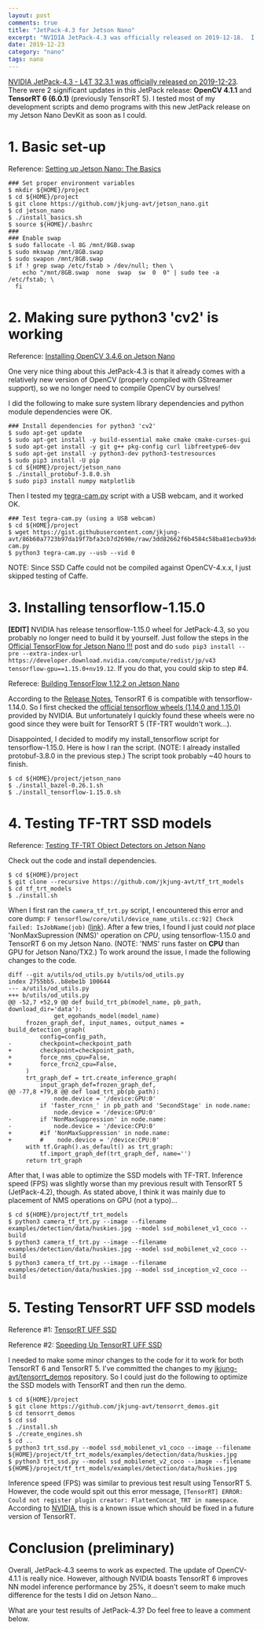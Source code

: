 ```yaml
---
layout: post
comments: true
title: "JetPack-4.3 for Jetson Nano"
excerpt: "NVIDIA JetPack-4.3 was officially released on 2019-12-18.  I tested it on my Jetson Nano DevKit as soon as I could."
date: 2019-12-23
category: "nano"
tags: nano
---
```


[NVIDIA JetPack-4.3 - L4T 32.3.1 was officially released on 2019-12-23](https://devtalk.nvidia.com/default/topic/1068583/jetson-nano/jetpack-4-3-l4t-r32-3-1-released/).  There were 2 significant updates in this JetPack release: **OpenCV 4.1.1** and **TensorRT 6 (6.0.1)** (previously TensorRT 5).  I tested most of my development scripts and demo programs with this new JetPack release on my Jetson Nano DevKit as soon as I could.

# 1. Basic set-up

Reference: [Setting up Jetson Nano: The Basics](https://jkjung-avt.github.io/setting-up-nano/)

```shell
### Set proper environment variables
$ mkdir ${HOME}/project
$ cd ${HOME}/project
$ git clone https://github.com/jkjung-avt/jetson_nano.git
$ cd jetson_nano
$ ./install_basics.sh
$ source ${HOME}/.bashrc
###
### Enable swap
$ sudo fallocate -l 8G /mnt/8GB.swap
$ sudo mkswap /mnt/8GB.swap
$ sudo swapon /mnt/8GB.swap
$ if ! grep swap /etc/fstab > /dev/null; then \
    echo "/mnt/8GB.swap  none  swap  sw  0  0" | sudo tee -a /etc/fstab; \
  fi
```

# 2. Making sure python3 'cv2' is working

Reference: [Installing OpenCV 3.4.6 on Jetson Nano](https://jkjung-avt.github.io/opencv-on-nano/)

One very nice thing about this JetPack-4.3 is that it already comes with a relatively new version of OpenCV (properly compiled with GStreamer support), so we no longer need to compile OpenCV by ourselves!

I did the following to make sure system library dependencies and python module dependencies were OK.

```shell
### Install dependencies for python3 'cv2'
$ sudo apt-get update
$ sudo apt-get install -y build-essential make cmake cmake-curses-gui
$ sudo apt-get install -y git g++ pkg-config curl libfreetype6-dev
$ sudo apt-get install -y python3-dev python3-testresources
$ sudo pip3 install -U pip
$ cd ${HOME}/project/jetson_nano
$ ./install_protobuf-3.8.0.sh
$ sudo pip3 install numpy matplotlib
```

Then I tested my [tegra-cam.py](https://gist.github.com/jkjung-avt/86b60a7723b97da19f7bfa3cb7d2690e) script with a USB webcam, and it worked OK.

```shell
### Test tegra-cam.py (using a USB webcam)
$ cd ${HOME}/project
$ wget https://gist.githubusercontent.com/jkjung-avt/86b60a7723b97da19f7bfa3cb7d2690e/raw/3dd82662f6b4584c58ba81ecba93dd6f52c3366c/tegra-cam.py
$ python3 tegra-cam.py --usb --vid 0
```

NOTE: Since SSD Caffe could not be compiled against OpenCV-4.x.x, I just skipped testing of Caffe.

# 3. Installing tensorflow-1.15.0

**[EDIT]** NVIDIA has release tensorflow-1.15.0 wheel for JetPack-4.3, so you probably no longer need to build it by yourself.  Just follow the steps in the [Official TensorFlow for Jetson Nano !!!](https://devtalk.nvidia.com/default/topic/1048776/jetson-nano/official-tensorflow-for-jetson-nano-/post/5322533/#5322533) post and do `sudo pip3 install --pre --extra-index-url https://developer.download.nvidia.com/compute/redist/jp/v43 tensorflow-gpu==1.15.0+nv19.12`.  If you do that, you could skip to step #4.

Referece: [Building TensorFlow 1.12.2 on Jetson Nano](https://jkjung-avt.github.io/build-tensorflow-1.12.2/) 

According to the [Release Notes](https://docs.nvidia.com/deeplearning/sdk/tensorrt-release-notes/tensorrt-6.html#rel_6-0-1), TensorRT 6 is compatible with tensorflow-1.14.0.  So I first checked the [official tensorflow wheels (1.14.0 and 1.15.0)](https://developer.download.nvidia.com/compute/redist/jp/v42/tensorflow-gpu/) provided by NVIDIA.  But unfortunately I quickly found these wheels were no good since they were built for TensorRT 5 (TF-TRT wouldn't work...).

Disappointed, I decided to modify my install_tensorflow script for tensorflow-1.15.0.  Here is how I ran the script.  (NOTE: I already installed protobuf-3.8.0 in the previous step.)  The script took probably ~40 hours to finish.

```shell
$ cd ${HOME}/project/jetson_nano
$ ./install_bazel-0.26.1.sh
$ ./install_tensorflow-1.15.0.sh
```

# 4. Testing TF-TRT SSD models

Reference: [Testing TF-TRT Object Detectors on Jetson Nano](https://jkjung-avt.github.io/tf-trt-on-nano/)

Check out the code and install dependencies.

```shell
$ cd ${HOME}/project
$ git clone --recursive https://github.com/jkjung-avt/tf_trt_models
$ cd tf_trt_models
$ ./install.sh
```

When I first ran the `camera_tf_trt.py` script, I encountered this error and core dump: `F tensorflow/core/util/device_name_utils.cc:92] Check failed: IsJobName(job)` ([link](https://github.com/tensorflow/tensorrt/issues/107)).  After a few tries, I found I just could *not* place 'NonMaxSupression (NMS)' operation on *CPU*, using tensorflow-1.15.0 and TensorRT 6 on my Jetson Nano. (NOTE: 'NMS' runs faster on **CPU** than GPU for Jetson Nano/TX2.)  To work around the issue, I made the following changes to the code.

```
diff --git a/utils/od_utils.py b/utils/od_utils.py
index 2755bb5..b8ebe1b 100644
--- a/utils/od_utils.py
+++ b/utils/od_utils.py
@@ -52,7 +52,9 @@ def build_trt_pb(model_name, pb_path, download_dir='data'):
             get_egohands_model(model_name)
     frozen_graph_def, input_names, output_names = build_detection_graph(
         config=config_path,
-        checkpoint=checkpoint_path
+        checkpoint=checkpoint_path,
+        force_nms_cpu=False,
+        force_frcn2_cpu=False,
     )
     trt_graph_def = trt.create_inference_graph(
         input_graph_def=frozen_graph_def,
@@ -77,8 +79,8 @@ def load_trt_pb(pb_path):
             node.device = '/device:GPU:0'
         if 'faster_rcnn_' in pb_path and 'SecondStage' in node.name:
             node.device = '/device:GPU:0'
-        if 'NonMaxSuppression' in node.name:
-            node.device = '/device:CPU:0'
+        #if 'NonMaxSuppression' in node.name:
+        #    node.device = '/device:CPU:0'
     with tf.Graph().as_default() as trt_graph:
         tf.import_graph_def(trt_graph_def, name='')
     return trt_graph
```

After that, I was able to optimize the SSD models with TF-TRT.  Inference speed (FPS) was slightly worse than my previous result with TensorRT 5 (JetPack-4.2), though.  As stated above, I think it was mainly due to placement of NMS operations on GPU (not a typo)...

```shell
$ cd ${HOME}/project/tf_trt_models
$ python3 camera_tf_trt.py --image --filename examples/detection/data/huskies.jpg --model ssd_mobilenet_v1_coco --build
$ python3 camera_tf_trt.py --image --filename examples/detection/data/huskies.jpg --model ssd_mobilenet_v2_coco --build
$ python3 camera_tf_trt.py --image --filename examples/detection/data/huskies.jpg --model ssd_inception_v2_coco --build
```

# 5. Testing TensorRT UFF SSD models

Reference #1: [TensorRT UFF SSD](https://jkjung-avt.github.io/tensorrt-ssd/)

Reference #2: [Speeding Up TensorRT UFF SSD](https://jkjung-avt.github.io/speed-up-trt-ssd/)

I needed to make some minor changes to the code for it to work for both TensorRT 6 and TensorRT 5.  I've committed the changes to my [jkjung-avt/tensorrt_demos](https://github.com/jkjung-avt/tensorrt_demos) repository.  So I could just do the following to optimize the SSD models with TensorRT and then run the demo.

```shell
$ cd ${HOME}/project
$ git clone https://github.com/jkjung-avt/tensorrt_demos.git
$ cd tensorrt_demos
$ cd ssd
$ ./install.sh
$ ./create_engines.sh
$ cd ..
$ python3 trt_ssd.py --model ssd_mobilenet_v1_coco --image --filename ${HOME}/project/tf_trt_models/examples/detection/data/huskies.jpg 
$ python3 trt_ssd.py --model ssd_mobilenet_v2_coco --image --filename ${HOME}/project/tf_trt_models/examples/detection/data/huskies.jpg 
```

Inference speed (FPS) was similar to previous test result using TensorRT 5.  However, the code would spit out this error message, `[TensorRT] ERROR: Could not register plugin creator: FlattenConcat_TRT in namespace`.  According to [NVIDIA](https://devtalk.nvidia.com/default/topic/1065233/tensorrt/-tensorrt-error-could-not-register-plugin-creator-flattenconcat_trt-in-namespace-/post/5394191/#5394191), this is a known issue which should be fixed in a future version of TensorRT.

# Conclusion (preliminary)

Overall, JetPack-4.3 seems to work as expected.  The update of OpenCV-4.1.1 is really nice.  However, although NVIDIA boasts TensorRT 6 improves NN model inference performance by 25%, it doesn't seem to make much difference for the tests I did on Jetson Nano...

What are your test results of JetPack-4.3?  Do feel free to leave a comment below.
